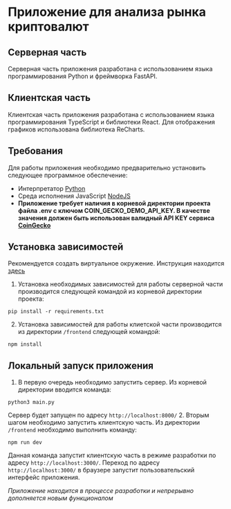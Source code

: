 # Приложение для анализа рынка криптовалют

## Серверная часть
Серверная часть приложения разработана с использованием языка программирования Python и фреймворка FastAPI.

## Клиентская часть
Клиентская часть приложения разработана с использованием языка программирования TypeScript и библиотеки React.
Для отображения графиков использована библиотека ReCharts.

## Требования
Для работы приложения необходимо предварительно установить следующее программное обеспечение:
- Интерпретатор [Python](https://www.python.org/downloads/)
- Среда исполнения JavaScript [NodeJS](https://nodejs.org/en)
- **Приложение требует наличия в корневой директории проекта файла .env c ключом COIN_GECKO_DEMO_API_KEY. В качестве значения должен быть использован валидный API KEY сервиса [CoinGecko](https://www.coingecko.com/en/api)**

## Установка зависимостей
Рекомендуется создать виртуальное окружение. Инструкция находится [здесь](https://docs.python.org/3/library/venv.html)
1. Установка необходимых зависимостей для работы серверной части производится следующей командой из корневой директории проекта:
```
pip install -r requirements.txt
```
2. Установка зависимостей для работы клиетской части производится из директории `/frontend` следующей командой:
```
npm install
```

## Локальный запуск приложения
1. В первую очередь необходимо запустить сервер. Из корневой директории вводится команда:
```
python3 main.py
```
Сервер будет запущен по адресу `http://localhost:8000/`
2. Вторым шагом необходимо запустить клиентскую часть. Из директории `/frontend` необходимо выполнить команду:
```
npm run dev
```
Данная команда запустит клиентскую часть в режиме разработки по адресу `http://localhost:3000/`.
Переход по адресу `http://localhost:3000/` в браузере запустит пользовательский интерфейс приложения.

*Приложение находится в процессе разработки и непрерывно дополняется новым функционалом*

